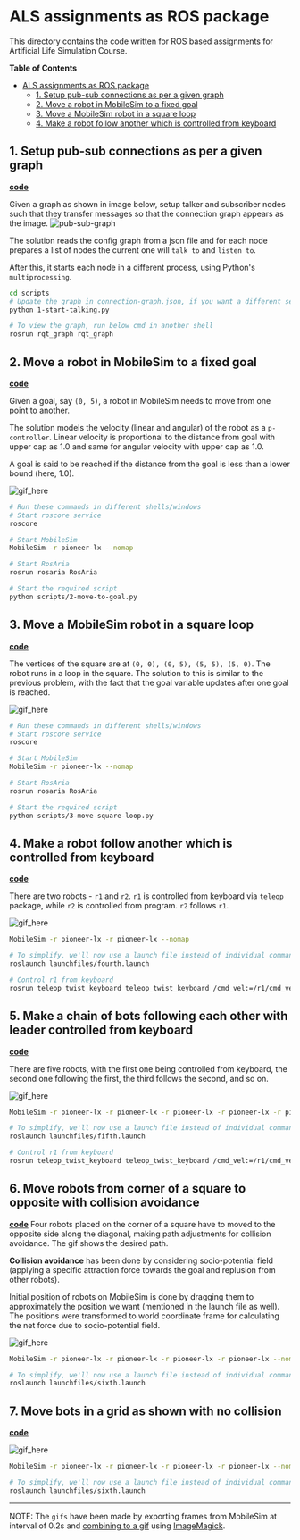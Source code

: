 # ALS assignments as ROS package
This directory contains the code written for ROS based assignments for Artificial Life Simulation Course.

<!-- markdown-toc start - Don't edit this section. Run M-x markdown-toc-refresh-toc -->
**Table of Contents**

- [ALS assignments as ROS package](#als-assignments-as-ros-package)
    - [1. Setup pub-sub connections as per a given graph](#1-setup-pub-sub-connections-as-per-a-given-graph)
    - [2. Move a robot in MobileSim to a fixed goal](#2-move-a-robot-in-mobilesim-to-a-fixed-goal)
    - [3. Move a MobileSim robot in a square loop](#3-move-a-mobilesim-robot-in-a-square-loop)
    - [4. Make a robot follow another which is controlled from keyboard](#4-make-a-robot-follow-another-which-is-controlled-from-keyboard)

<!-- markdown-toc end -->


## 1. Setup pub-sub connections as per a given graph
[**code**](ros/als/scripts/1-start-talking.py)

Given a graph as shown in image below, setup talker and subscriber nodes such that they transfer messages so that the connection graph appears as the image.
![pub-sub-graph](ros/als/images/1-pub-sub-graph.png)

The solution reads the config graph from a json file and for each node prepares a list of nodes the current one will `talk to` and `listen to`.

After this, it starts each node in a different process, using Python's `multiprocessing`.

```bash
cd scripts
# Update the graph in connection-graph.json, if you want a different setup
python 1-start-talking.py

# To view the graph, run below cmd in another shell
rosrun rqt_graph rqt_graph
```

## 2. Move a robot in MobileSim to a fixed goal
[**code**](ros/als/scripts/2-move-to-goal.py)

Given a goal, say `(0, 5)`, a robot in MobileSim needs to move from one point to another.

The solution models the velocity (linear and angular) of the robot as a `p-controller`. Linear velocity is proportional to the distance from goal with upper cap as 1.0 and same for angular velocity with upper cap as 1.0.

A goal is said to be reached if the distance from the goal is less than a lower bound (here, 1.0).

![gif_here](ros/als/images/second.gif)

```bash
# Run these commands in different shells/windows
# Start roscore service
roscore

# Start MobileSim
MobileSim -r pioneer-lx --nomap

# Start RosAria
rosrun rosaria RosAria

# Start the required script
python scripts/2-move-to-goal.py
```


## 3. Move a MobileSim robot in a square loop
[**code**](ros/als/scripts/3-move-square-loop.py)

The vertices of the square are at `(0, 0), (0, 5), (5, 5), (5, 0)`. The robot runs in a loop in the square.
The solution to this is similar to the previous problem, with the fact that the goal variable updates after one goal is reached.

![gif_here](ros/als/images/third.gif)
```bash
# Run these commands in different shells/windows
# Start roscore service
roscore

# Start MobileSim
MobileSim -r pioneer-lx --nomap

# Start RosAria
rosrun rosaria RosAria

# Start the required script
python scripts/3-move-square-loop.py
```

## 4. Make a robot follow another which is controlled from keyboard
[**code**](ros/als/scripts/4-follow-keyboard-bot.py)
    
There are two robots - `r1` and `r2`.
`r1` is controlled from keyboard via `teleop` package, while `r2` is controlled from program.
`r2` follows `r1`.

![gif_here](ros/als/images/fourth.gif)

```bash
MobileSim -r pioneer-lx -r pioneer-lx --nomap

# To simplify, we'll now use a launch file instead of individual commands
roslaunch launchfiles/fourth.launch

# Control r1 from keyboard
rosrun teleop_twist_keyboard teleop_twist_keyboard /cmd_vel:=/r1/cmd_vel
```

## 5. Make a chain of bots following each other with leader controlled from keyboard
[**code**](ros/als/scripts/5-robot-chain.py)

There are five robots, with the first one being controlled from keyboard, the second one following the first, the third follows the second, and so on.

![gif_here](ros/als/images/fifth.gif)
```bash
MobileSim -r pioneer-lx -r pioneer-lx -r pioneer-lx -r pioneer-lx -r pioneer-lx --nomap

# To simplify, we'll now use a launch file instead of individual commands
roslaunch launchfiles/fifth.launch

# Control r1 from keyboard
rosrun teleop_twist_keyboard teleop_twist_keyboard /cmd_vel:=/r1/cmd_vel
```

## 6. Move robots from corner of a square to opposite with collision avoidance
[**code**](ros/als/scripts/6-move-diagonal-collision-avoid.py)
Four robots placed on the corner of a square have to moved to the opposite side along the diagonal, making path adjustments for collision avoidance.
The gif shows the desired path.

**Collision avoidance** has been done by considering socio-potential field (applying a specific attraction force towards the goal and replusion from other robots).

Initial position of robots on MobileSim is done by dragging them to approximately the position we want (mentioned in the launch file as well).
The positions were transformed to world coordinate frame for calculating the net force due to socio-potential field.

![gif_here](ros/als/images/sixth.gif)
```bash
MobileSim -r pioneer-lx -r pioneer-lx -r pioneer-lx -r pioneer-lx --nomap

# To simplify, we'll now use a launch file instead of individual commands
roslaunch launchfiles/sixth.launch
```

## 7. Move bots in a grid as shown with no collision
[**code**](ros/als/scripts/7-follow-collision-avoid.py)

![gif_here](ros/als/images/seventh.gif)
```bash
MobileSim -r pioneer-lx -r pioneer-lx -r pioneer-lx -r pioneer-lx --nomap

# To simplify, we'll now use a launch file instead of individual commands
roslaunch launchfiles/sixth.launch
```

---
NOTE: The `gifs` have been made by exporting frames from MobileSim at interval of 0.2s and [combining to a gif](https://askubuntu.com/a/648245) using [ImageMagick](https://imagemagick.org/).
